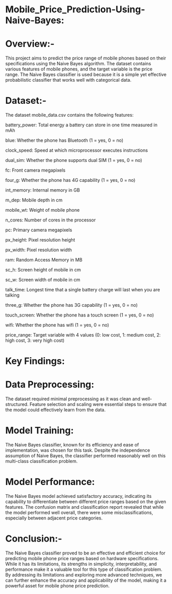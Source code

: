 # Mobile_Price_Prediction-Using-Naive-Bayes:

# Overview:-

This project aims to predict the price range of mobile phones based on their specifications using the Naive Bayes algorithm. 
The dataset contains various features of mobile phones, and the target variable is the price range. 
The Naive Bayes classifier is used because it is a simple yet effective probabilistic classifier that works well with categorical data.

# Dataset:-

The dataset mobile_data.csv contains the following features:

battery_power: Total energy a battery can store in one time measured in mAh

blue: Whether the phone has Bluetooth (1 = yes, 0 = no)

clock_speed: Speed at which microprocessor executes instructions

dual_sim: Whether the phone supports dual SIM (1 = yes, 0 = no)

fc: Front camera megapixels

four_g: Whether the phone has 4G capability (1 = yes, 0 = no)

int_memory: Internal memory in GB

m_dep: Mobile depth in cm

mobile_wt: Weight of mobile phone

n_cores: Number of cores in the processor

pc: Primary camera megapixels

px_height: Pixel resolution height

px_width: Pixel resolution width

ram: Random Access Memory in MB

sc_h: Screen height of mobile in cm

sc_w: Screen width of mobile in cm

talk_time: Longest time that a single battery charge will last when you are talking

three_g: Whether the phone has 3G capability (1 = yes, 0 = no)

touch_screen: Whether the phone has a touch screen (1 = yes, 0 = no)

wifi: Whether the phone has wifi (1 = yes, 0 = no)

price_range: Target variable with 4 values (0: low cost, 1: medium cost, 2: high cost, 3: very high cost)



# Key Findings:

# Data Preprocessing:

The dataset required minimal preprocessing as it was clean and well-structured.
Feature selection and scaling were essential steps to ensure that the model could effectively learn from the data.

# Model Training:

The Naive Bayes classifier, known for its efficiency and ease of implementation, was chosen for this task.
Despite the independence assumption of Naive Bayes, the classifier performed reasonably well on this multi-class classification problem.

# Model Performance:

The Naive Bayes model achieved satisfactory accuracy, indicating its capability to differentiate between different price ranges based on the given features.
The confusion matrix and classification report revealed that while the model performed well overall, there were some misclassifications, especially between adjacent price categories.


# Conclusion:-

The Naive Bayes classifier proved to be an effective and efficient choice for predicting mobile phone price ranges based on hardware specifications. 
While it has its limitations, its strengths in simplicity, interpretability, and performance make it a valuable tool for this type of classification problem.
By addressing its limitations and exploring more advanced techniques, we can further enhance the accuracy and applicability of the model, making it a powerful asset for mobile phone price prediction.

